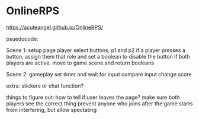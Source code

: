 # OnlineRPS

https://acuteangel.github.io/OnlineRPS/

psuedocode: 

Scene 1: setup page
    player select buttons, p1 and p2
    if a player presses a button, assign them that role and set a boolean to disable the button
    if both players are active, move to game scene and return booleans

Scene 2: gameplay
    set timer and wait for input
    compare input
    change score

extra:
    stickers or chat function?

things to figure out:
    how to tell if user leaves the page?
    make sure both players see the correct thing
    prevent anyone who joins after the game starts from interfering, but allow spectating